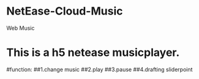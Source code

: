# NetEase-Cloud-Music
Web Music
# This is a h5 netease musicplayer.
#function:
##1.change music 
##2.play 
##3.pause 
##4.drafting sliderpoint
